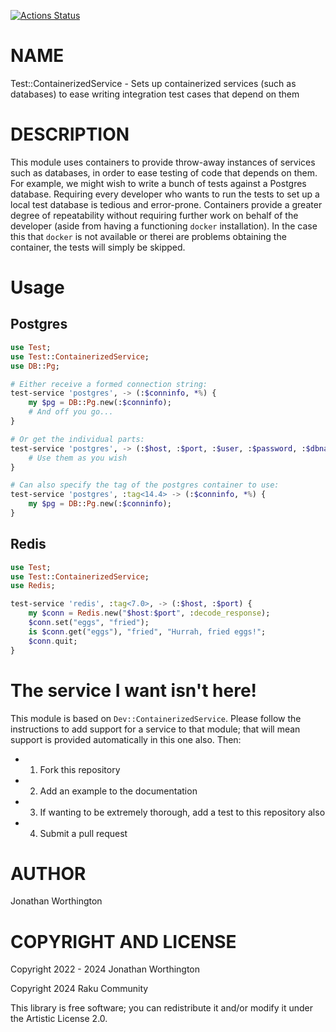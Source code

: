 [![Actions Status](https://github.com/lizmat/Test-ContainerizedService/actions/workflows/test.yml/badge.svg)](https://github.com/lizmat/Test-ContainerizedService/actions)

NAME
====

Test::ContainerizedService - Sets up containerized services (such as databases) to ease writing integration test cases that depend on them

DESCRIPTION
===========

This module uses containers to provide throw-away instances of services such as databases, in order to ease testing of code that depends on them. For example, we might wish to write a bunch of tests against a Postgres database. Requiring every developer who wants to run the tests to set up a local test database is tedious and error-prone. Containers provide a greater degree of repeatability without requiring further work on behalf of the developer (aside from having a functioning `docker` installation). In the case this that `docker` is not available or therei are problems obtaining the container, the tests will simply be skipped.

Usage
=====

Postgres
--------

```raku
use Test;
use Test::ContainerizedService;
use DB::Pg;

# Either receive a formed connection string:
test-service 'postgres', -> (:$conninfo, *%) {
    my $pg = DB::Pg.new(:$conninfo);
    # And off you go...
}

# Or get the individual parts:
test-service 'postgres', -> (:$host, :$port, :$user, :$password, :$dbname, *%) {
    # Use them as you wish
}

# Can also specify the tag of the postgres container to use:
test-service 'postgres', :tag<14.4> -> (:$conninfo, *%) {
    my $pg = DB::Pg.new(:$conninfo);
}
```

Redis
-----

```raku
use Test;
use Test::ContainerizedService;
use Redis;

test-service 'redis', :tag<7.0>, -> (:$host, :$port) {
    my $conn = Redis.new("$host:$port", :decode_response);
    $conn.set("eggs", "fried");
    is $conn.get("eggs"), "fried", "Hurrah, fried eggs!";
    $conn.quit;
}
```

The service I want isn't here!
==============================

This module is based on `Dev::ContainerizedService`. Please follow the instructions to add support for a service to that module; that will mean support is provided automatically in this one also. Then:

  * 1. Fork this repository

  * 2. Add an example to the documentation

  * 3. If wanting to be extremely thorough, add a test to this repository also

  * 4. Submit a pull request

AUTHOR
======

Jonathan Worthington

COPYRIGHT AND LICENSE
=====================

Copyright 2022 - 2024 Jonathan Worthington

Copyright 2024 Raku Community

This library is free software; you can redistribute it and/or modify it under the Artistic License 2.0.

